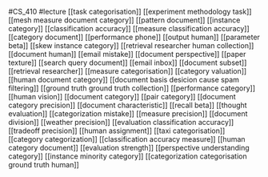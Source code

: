 #CS_410
#lecture
[[task categorisation]]
[[experiment methodology task]]
[[mesh measure document category]]
[[pattern document]]
[[instance category]]
[[classification accuracy]]
[[measure classification accuracy]]
[[category document]]
[[performance phone]]
[[output human]]
[[parameter beta]]
[[skew instance category]]
[[retrieval researcher human collection]]
[[document human]]
[[email mistake]]
[[document perspective]]
[[paper texture]]
[[search query document]]
[[email inbox]]
[[document subset]]
[[retrieval researcher]]
[[measure categorisation]]
[[category valuation]]
[[human document category]]
[[document basis desicion cause spam filtering]]
[[ground truth ground truth collection]]
[[performance category]]
[[human vision]]
[[document category]]
[[pair category]]
[[document category precision]]
[[document characteristic]]
[[recall beta]]
[[thought evaluation]]
[[categorization mistake]]
[[measure precision]]
[[document division]]
[[weather precision]]
[[evaluation classification accuracy]]
[[tradeoff precision]]
[[human assignment]]
[[taxi categorisation]]
[[category categorization]]
[[classification accuracy measure]]
[[human category document]]
[[evaluation strength]]
[[perspective understanding category]]
[[instance minority category]]
[[categorization categorisation ground truth human]]
